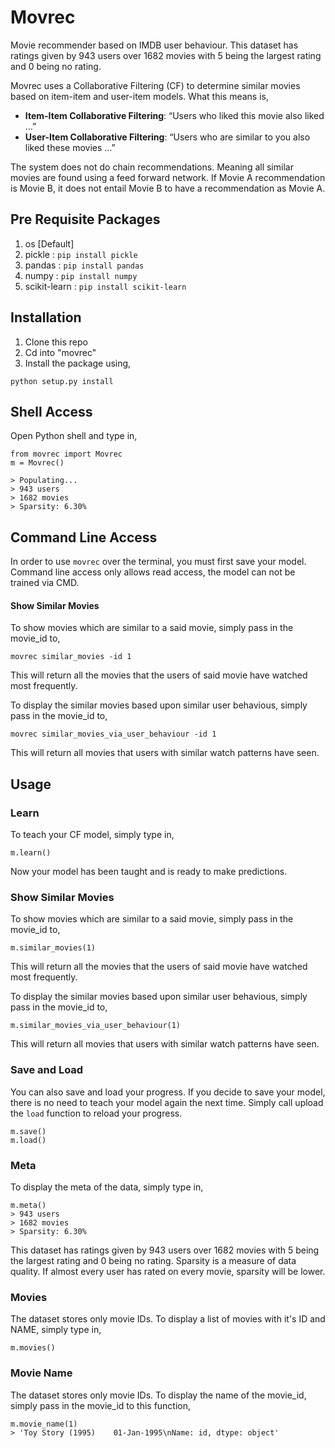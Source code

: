 # Movrec
Movie recommender based on IMDB user behaviour. This dataset has ratings given by 943 users over 1682 movies with 5 being the largest rating and 0 being no rating.

Movrec uses a Collaborative Filtering (CF) to determine similar movies based on item-item and user-item models. What this means is,

- **Item-Item Collaborative Filtering**: “Users who liked this movie also liked …”
- **User-Item Collaborative Filtering**: “Users who are similar to you also liked these movies …”

The system does not do chain recommendations. Meaning all similar movies are found using a feed forward network. If Movie A recommendation is Movie B, it does not entail Movie B to have a recommendation as Movie A.

## Pre Requisite Packages
1. os [Default]
2. pickle : `pip install pickle`
3. pandas : `pip install pandas`
4. numpy : `pip install numpy`
5. scikit-learn : `pip install scikit-learn`

## Installation
1. Clone this repo
2. Cd into "movrec"
3. Install the package using,
```
python setup.py install
```

## Shell Access
Open Python shell and type in,

```
from movrec import Movrec
m = Movrec()

> Populating...
> 943 users
> 1682 movies
> Sparsity: 6.30%
```

## Command Line Access
In order to use `movrec` over the terminal, you must first save your model. Command line access only allows read access, the model can not be trained via CMD.
#### Show Similar Movies
To show movies which are similar to a said movie, simply pass in the movie_id to,
```
movrec similar_movies -id 1
```
This will return all the movies that the users of said movie have watched most frequently.

To display the similar movies based upon similar user behavious, simply pass in the movie_id to,
```
movrec similar_movies_via_user_behaviour -id 1
```
This will return all movies that users with similar watch patterns have seen.

## Usage
### Learn
To teach your CF model, simply type in,
```
m.learn()
```
Now your model has been taught and is ready to make predictions.

### Show Similar Movies
To show movies which are similar to a said movie, simply pass in the movie_id to,
```
m.similar_movies(1)
```
This will return all the movies that the users of said movie have watched most frequently.

To display the similar movies based upon similar user behavious, simply pass in the movie_id to,
```
m.similar_movies_via_user_behaviour(1)
```
This will return all movies that users with similar watch patterns have seen.

### Save and Load
You can also save and load your progress. If you decide to save your model, there is no need to teach your model again the next time. Simply call upload the `load` function to reload your progress.
```
m.save()
m.load()
```

### Meta
To display the meta of the data, simply type in,
```
m.meta()
> 943 users
> 1682 movies
> Sparsity: 6.30%
```
This dataset has ratings given by 943 users over 1682 movies with 5 being the largest rating and 0 being no rating.
Sparsity is a measure of data quality. If almost every user has rated on every movie, sparsity will be lower.

### Movies
The dataset stores only movie IDs. To display a list of movies with it's ID and NAME, simply type in,
```
m.movies()
```

### Movie Name
The dataset stores only movie IDs. To display the name of the movie_id, simply pass in the movie_id to this function,
```
m.movie_name(1)
> 'Toy Story (1995)    01-Jan-1995\nName: id, dtype: object'
```
